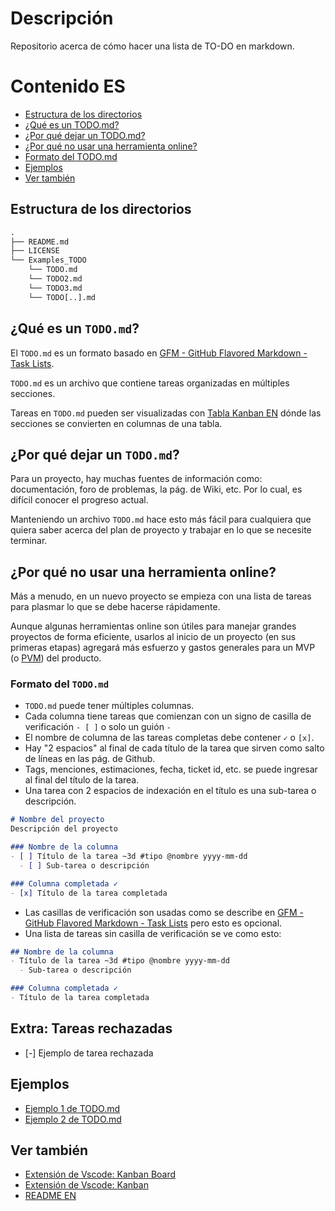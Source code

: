 # Descripción
Repositorio acerca de cómo hacer una lista de TO-DO en markdown.

# Contenido ES
- [Estructura de los directorios](#Estructura-de-los-directorios)
- [¿Qué es un TODO.md?](#¿qué-es-un-`TODO.md`?)
- [¿Por qué dejar un TODO.md?](#¿por-qué-dejar-un-`TODO.md`?)
- [¿Por qué no usar una herramienta online?](#¿Por-qué-no-usar-una-herramienta-online?)
- [Formato del TODO.md](#formato-del-`TODO.md`)
- [Ejemplos](#ejemplos)
- [Ver también](#ver-también)

## Estructura de los directorios
```txt
.
├── README.md
├── LICENSE
└── Examples_TODO
    └── TODO.md
    └── TODO2.md
    └── TODO3.md
    └── TODO[..].md
```
## ¿Qué es un `TODO.md`?

El `TODO.md` es un formato basado en [GFM - GitHub Flavored Markdown - Task Lists](https://guides.github.com/features/mastering-markdown/#GitHub-flavored-markdown).

`TODO.md` es un archivo que contiene tareas organizadas en múltiples secciones.

Tareas en `TODO.md` pueden ser visualizadas con [Tabla Kanban EN](https://en.wikipedia.org/wiki/Kanban_board) dónde las secciones se convierten en columnas de una tabla.

## ¿Por qué dejar un `TODO.md`?

Para un proyecto, hay muchas fuentes de información como: documentación, foro de problemas, la pág. de Wiki, etc. Por lo cual, es difícil conocer el progreso actual.

Manteniendo un archivo `TODO.md` hace esto más fácil para cualquiera que quiera saber acerca del plan de proyecto y trabajar en lo que se necesite terminar.

## ¿Por qué no usar una herramienta online?

Más a menudo, en un nuevo proyecto se empieza con una lista de tareas para plasmar lo que se debe hacerse rápidamente.

Aunque algunas herramientas online son útiles para manejar grandes proyectos de forma eficiente, usarlos al inicio de un proyecto (en sus primeras etapas) agregará más esfuerzo y gastos generales para un MVP (o [PVM](https://es.wikipedia.org/wiki/Producto_viable_m%C3%ADnimo)) del producto.

### Formato del `TODO.md`

- `TODO.md` puede tener múltiples columnas.
- Cada columna tiene tareas que comienzan con un signo de casilla de verificación `- [ ]` o solo un guión `- `
- El nombre de columna de las tareas completas debe contener `✓` o `[x]`.
- Hay "2 espacios" al final de cada título de la tarea que sirven como salto de líneas en las pág. de Github.
- Tags, menciones, estimaciones, fecha, ticket id, etc. se puede ingresar al final del título de la tarea.
- Una tarea con 2 espacios de indexación en el título es una sub-tarea o descripción.

```md
# Nombre del proyecto
Descripción del proyecto

### Nombre de la columna
- [ ] Título de la tarea ~3d #tipo @nombre yyyy-mm-dd
  - [ ] Sub-tarea o descripción

### Columna completada ✓
- [x] Título de la tarea completada
```

- Las casillas de verificación son usadas como se describe en [GFM - GitHub Flavored Markdown - Task Lists](https://guides.github.com/features/mastering-markdown/#GitHub-flavored-markdown) pero esto es opcional.
- Una lista de tareas sin casilla de verificación se ve como esto:

```md
## Nombre de la columna
- Título de la tarea ~3d #tipo @nombre yyyy-mm-dd
  - Sub-tarea o descripción

### Columna completada ✓
- Título de la tarea completada
```
## Extra: Tareas rechazadas
- [-] Ejemplo de tarea rechazada
## Ejemplos
- [Ejemplo 1 de TODO.md](TODO_examples/TODO.md)
- [Ejemplo 2 de TODO.md](TODO_examples/TODO2.md)

## Ver también
- [Extensión de Vscode: Kanban Board](https://marketplace.visualstudio.com/items?itemName=coddx.coddx-alpha&ssr=false)
- [Extensión de Vscode: Kanban](https://marketplace.visualstudio.com/items?itemName=mkloubert.vscode-kanban)
- [README EN](README.md)